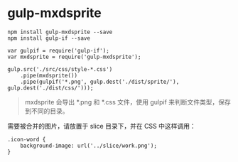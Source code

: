 # gulp-mxdsprite


```
npm install gulp-mxdsprite --save
npm install gulp-if --save
```

```
var gulpif = require('gulp-if');
var mxdsprite = require('gulp-mxdsprite');

gulp.src('./src/css/style-*.css')
    .pipe(mxdsprite())
    .pipe(gulpif('*.png', gulp.dest('./dist/sprite/'), gulp.dest('./dist/css/')));
```

> mxdsprite 会导出 *.png 和 *.css 文件，使用 gulpif 来判断文件类型，保存到不同的目录。

需要被合并的图片，请放置于 slice 目录下，并在 CSS 中这样调用：

```
.icon-word {
    background-image: url('../slice/work.png');
}
```
